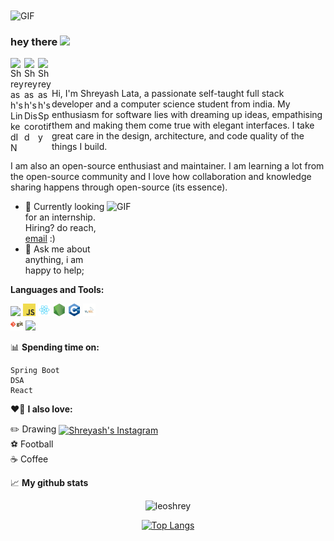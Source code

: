 <img align="center" alt="GIF" src="https://media.giphy.com/media/du3J3cXyzhj75IOgvA/giphy.gif" width="100" height="100" />

### hey there <img src="https://media.giphy.com/media/hvRJCLFzcasrR4ia7z/giphy.gif" width="25px">
<a href="https://www.linkedin.com/in/shreyash-lata/">
  <img align="left" alt="Shreyash's LinkedIN" width="22px" src="https://raw.githubusercontent.com/peterthehan/peterthehan/master/assets/linkedin.svg" />
</a>
<a href="https://discord.com/users/687348894342053908/">
  <img align="left" alt="Shreyash's Discord" width="22px" src="https://raw.githubusercontent.com/peterthehan/peterthehan/master/assets/discord.svg" />
</a>
<a href="https://open.spotify.com/user/eynj7ndewi9h9clo8sm5u6p8l?si=b5409bc13b554379">
  <img align="left" alt="Shreyash's Spotify" width="22px" src="https://raw.githubusercontent.com/peterthehan/peterthehan/master/assets/spotify.svg" />
</a>

<br />
<br />

Hi, I'm Shreyash Lata, a passionate self-taught full stack developer and a computer science student from india. My enthusiasm for software lies with dreaming up ideas, empathising them and making them come true with elegant interfaces. I take great care in the design, architecture, and code quality of the things I build.

I am also an open-source enthusiast and maintainer. I am learning a lot from the open-source community and I love how collaboration and knowledge sharing happens through open-source (its essence).


  <img align="right" alt="GIF" src="https://cdn.dribbble.com/users/2851002/screenshots/7010015/hipster.gif" width="350" height="250" />
  
- 💼 Currently looking for an internship. Hiring? do reach, [email](mailto:shreyeslata@gmail.com) :)
- 💬 Ask me about anything, i am happy to help;

**Languages and Tools:**  

<code><img height="20" src="https://logos-download.com/wp-content/uploads/2016/10/Java_logo.png"></code>
<code><img height="20" src="https://raw.githubusercontent.com/github/explore/80688e429a7d4ef2fca1e82350fe8e3517d3494d/topics/javascript/javascript.png"></code>
<code><img height="20" src="https://raw.githubusercontent.com/github/explore/80688e429a7d4ef2fca1e82350fe8e3517d3494d/topics/react/react.png"></code>
<code><img height="20" src="https://raw.githubusercontent.com/github/explore/80688e429a7d4ef2fca1e82350fe8e3517d3494d/topics/nodejs/nodejs.png"></code>
<code><img height="20" src="https://raw.githubusercontent.com/github/explore/80688e429a7d4ef2fca1e82350fe8e3517d3494d/topics/cpp/cpp.png"></code>
<code><img height="20" src="https://raw.githubusercontent.com/github/explore/80688e429a7d4ef2fca1e82350fe8e3517d3494d/topics/mysql/mysql.png"></code>
<code><img height="20" src="https://raw.githubusercontent.com/github/explore/80688e429a7d4ef2fca1e82350fe8e3517d3494d/topics/git/git.png"></code>
<code><img height="20" src="https://www.freepnglogos.com/uploads/android-logo-png/android-logo-0.png"></code>

📊 **Spending time on:**
<!--START_SECTION:waka-->
```text
Spring Boot 
DSA     
React       
```
<!--END_SECTION:waka-->

❤️‍🔥 **I also love:**

✏️   Drawing <a href="https://www.instagram.com/leoshrey/">
  <img align="center" alt="Shreyash's Instagram" width="22px" src="https://upload.wikimedia.org/wikipedia/commons/e/e7/Instagram_logo_2016.svg" />
</a>  
⚽  Football     
☕  Coffee 

📈 **My github stats**

<p align="center"> <img src="https://github-readme-stats.vercel.app/api?username=leoshrey&show_icons=true&theme=ayu-mirage" alt="leoshrey" />
  
[<p align="center">![Top Langs](https://github-readme-stats.vercel.app/api/top-langs/?username=leoshrey&layout=compact&exclude_repo=Magimera&langs_count=8)](https://github.com/leoshrey/github-readme-stats)




